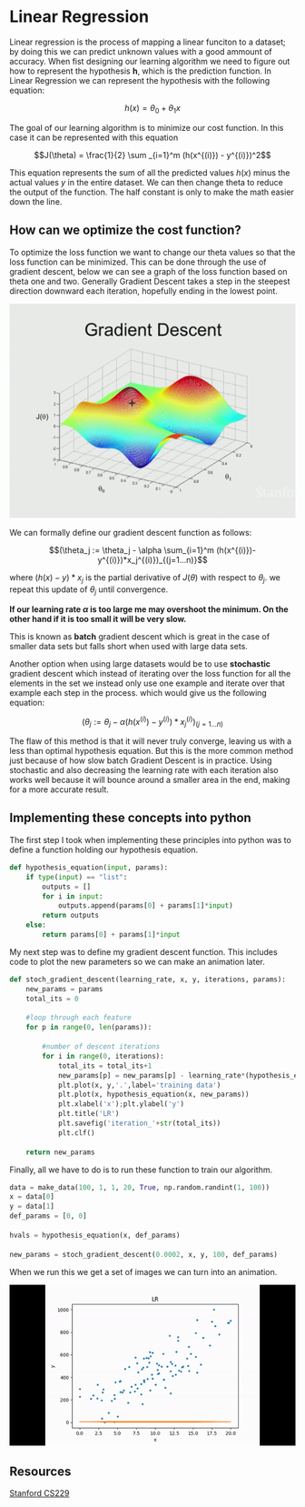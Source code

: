 # Linear Regression

Linear regression is the process of mapping a linear funciton to a dataset; by doing this we can predict unknown values with a good ammount of accuracy. When fist designing our learning algorithm we need to figure out how to represent the hypothesis **h**, which is the prediction function. In Linear Regression we can represent the hypothesis with the following equation:

$$h(x) = \theta_0 + \theta_1x$$

The goal of our learning algorithm is to minimize our cost function. In this case it can be represented with this equation 

$$J(\theta) = \frac{1}{2} \sum _{i=1}^m (h(x^{(i)}) - y^{(i)})^2$$

This equation represents the sum of all the predicted values $h(x)$ minus the actual values $y$ in the entire dataset. We can then change theta to reduce the output of the function. The half constant is only to make the math easier down the line. 

## How can we optimize the cost function?

To optimize the loss function we want to change our theta values so that the loss function can be minimized. This can be done through the use of gradient descent, below we can see a graph of the loss function based on theta one and two. Generally Gradient Descent takes a step in the steepest direction downward each iteration, hopefully ending in the lowest point.


![](/rsr/GD.PNG)
 
We can formally define our gradient descent function as follows:

$$(\theta_j := \theta_j - \alpha \sum_{i=1}^m (h(x^{(i)})-y^{(i)})*x_j^{(i)})_{(j=1...n)}$$

where $(h(x)-y)*x_j$ is the partial derivative of $J(\theta)$ with respect to $\theta_j$. we repeat this update of $\theta_j$ until convergence.

**If our learning rate $\alpha$ is too large me may overshoot the minimum. On the other hand if it is too small it will be very slow.**

This is known as **batch** gradient descent which is great in the case of smaller data sets but falls short when used with large data sets.

Another option when using large datasets would be to use **stochastic** gradient descent which instead of iterating over the loss function for all the elements in the set we instead only use one example and iterate over that example each step in the process. which would give us the following equation:

$$(\theta_j := \theta_j - \alpha(h(x^{(i)})-y^{(i)})*x_j^{(i)})_{(j=1...n)}$$

The flaw of this method is that it will never truly converge, leaving us with a less than optimal hypothesis equation. But this is the more common method just because of how slow batch Gradient Descent is in practice. Using stochastic and also decreasing the learning rate with each iteration also works well because it will bounce around a smaller area in the end, making for a more accurate result.

## Implementing these concepts into python

The first step I took when implementing these principles into python was to define a function holding our hypothesis equation.
```python
def hypothesis_equation(input, params):
    if type(input) == "list":
        outputs = []
        for i in input:
            outputs.append(params[0] + params[1]*input)
        return outputs
    else:
        return params[0] + params[1]*input
```

My next step was to define my gradient descent function. This includes code to plot the new parameters so we can make an animation later.
```python
def stoch_gradient_descent(learning_rate, x, y, iterations, params):
    new_params = params
    total_its = 0

    #loop through each feature
    for p in range(0, len(params)):
        
        #number of descent iterations
        for i in range(0, iterations):
            total_its = total_its+1
            new_params[p] = new_params[p] - learning_rate*(hypothesis_equation(x[i], new_params) - y[i])*x[i]
            plt.plot(x, y,'.',label='training data')
            plt.plot(x, hypothesis_equation(x, new_params))
            plt.xlabel('x');plt.ylabel('y')
            plt.title('LR')
            plt.savefig('iteration_'+str(total_its))
            plt.clf()

    return new_params
```
Finally, all we have to do is to run these function to train our algorithm.
```python
data = make_data(100, 1, 1, 20, True, np.random.randint(1, 100))
x = data[0]
y = data[1]
def_params = [0, 0]

hvals = hypothesis_equation(x, def_params)

new_params = stoch_gradient_descent(0.0002, x, y, 100, def_params)
```
When we run this we get a set of images we can turn into an animation.

![](/rsr/LR_anim.gif)

## Resources
[Stanford CS229](https://youtube.com/playlist?list=PLoROMvodv4rMiGQp3WXShtMGgzqpfVfbU&si=jh4EJ8Pf7Z7miBP8)

